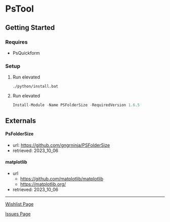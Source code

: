 # PsTool

## Getting Started

### Requires
- PsQuickform

### Setup
1. Run elevated 

   ```
   ./python/install.bat
   ```

2. Run elevated

    ```powershell
    Install-Module -Name PSFolderSize -RequiredVersion 1.6.5
    ```

## Externals

#### PsFolderSize
- url: https://github.com/gngrninja/PSFolderSize
- retrieved: 2023_10_06

#### matplotlib
- url
  - https://github.com/matplotlib/matplotlib
  - https://matplotlib.org/
- retrieved: 2023_10_06

---
[Wishlist Page](./doc/wish.md)

[Issues Page](./doc/issue.md)

